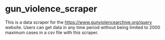 # gun_violence_scraper
This is a data scraper for the https://www.gunviolencearchive.org/query website. Users can get data in any time period without being limited to 2000 maximum cases in a csv file with this scraper.
